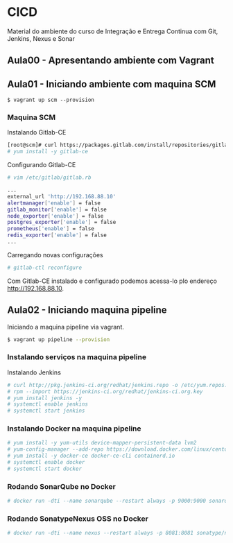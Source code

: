 # CICD
Material do ambiente do curso de Integração e Entrega Continua com Git, Jenkins, Nexus e Sonar


## Aula00 - Apresentando ambiente com Vagrant

## Aula01 - Iniciando ambiente com maquina SCM
	
```
$ vagrant up scm --provision
```

### Maquina SCM

Instalando Gitlab-CE

```sh
[root@scm]# curl https://packages.gitlab.com/install/repositories/gitlab/gitlab-ce/script.rpm.sh | sudo bash
# yum install -y gitlab-ce
```

Configurando Gitlab-CE
```sh
# vim /etc/gitlab/gitlab.rb

...
external_url 'http://192.168.88.10'
alertmanager['enable'] = false
gitlab_monitor['enable'] = false
node_exporter['enable'] = false
postgres_exporter['enable'] = false
prometheus['enable'] = false
redis_exporter['enable'] = false
...
```
Carregando novas configurações
```sh
# gitlab-ctl reconfigure
```

Com Gitlab-CE instalado e configurado podemos acessa-lo plo endereço http://192.168.88.10.


## Aula02 - Iniciando maquina pipeline
Iniciando a maquina pipeline via vagrant.
```sh
$ vagrant up pipeline --provision
```
### Instalando serviços na maquina pipeline
Instalando Jenkins
```sh
# curl http://pkg.jenkins-ci.org/redhat/jenkins.repo -o /etc/yum.repos.d/jenkins.repo
# rpm --import https://jenkins-ci.org/redhat/jenkins-ci.org.key
# yum install jenkins -y
# systemctl enable jenkins
# systemctl start jenkins
```
### Instalando Docker na maquina pipeline
```sh
# yum install -y yum-utils device-mapper-persistent-data lvm2
# yum-config-manager --add-repo https://download.docker.com/linux/centos/docker-ce.repo
# yum install -y docker-ce docker-ce-cli containerd.io
# systemctl enable docker
# systemctl start docker
```
### Rodando SonarQube no Docker
```sh
# docker run -dti --name sonarqube --restart always -p 9000:9000 sonarqube
``` 

### Rodando SonatypeNexus OSS no Docker
```sh
# docker run -dti --name nexus --restart always -p 8081:8081 sonatype/nexus3
``` 

